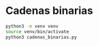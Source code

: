 # Cadenas binarias

```bash
python3 -m venv venv
source venv/bin/activate
python3 cadenas_binarias.py
```
